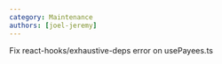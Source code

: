```yaml
---
category: Maintenance
authors: [joel-jeremy]
---
```


Fix react-hooks/exhaustive-deps error on usePayees.ts

